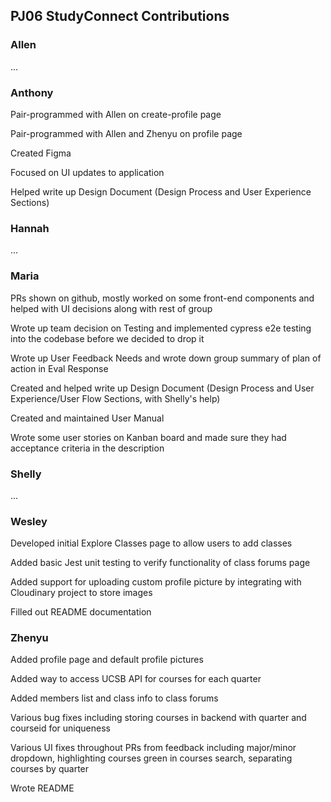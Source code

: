 ## PJ06 StudyConnect Contributions

### Allen
...

### Anthony

Pair-programmed with Allen on create-profile page

Pair-programmed with Allen and Zhenyu on profile page

Created Figma

Focused on UI updates to application

Helped write up Design Document (Design Process and User Experience Sections)

### Hannah
...

### Maria

PRs shown on github, mostly worked on some front-end components and helped with UI decisions along with rest of group

Wrote up team decision on Testing and implemented cypress e2e testing into the codebase before we decided to drop it

Wrote up User Feedback Needs and wrote down group summary of plan of action in Eval Response 

Created and helped write up Design Document (Design Process and User Experience/User Flow Sections, with Shelly's help)

Created and maintained User Manual

Wrote some user stories on Kanban board and made sure they had acceptance criteria in the description

### Shelly
...

### Wesley
Developed initial Explore Classes page to allow users to add classes

Added basic Jest unit testing to verify functionality of class forums page

Added support for uploading custom profile picture by integrating with Cloudinary project to store images

Filled out README documentation

### Zhenyu
Added profile page and default profile pictures  

Added way to access UCSB API for courses for each quarter  

Added members list and class info to class forums  

Various bug fixes including storing courses in backend with quarter and courseid for uniqueness  

Various UI fixes throughout PRs from feedback including major/minor dropdown, highlighting courses green in courses search, separating courses by quarter  

Wrote README
